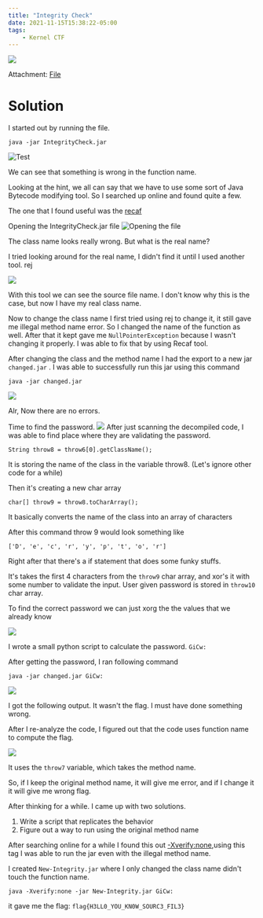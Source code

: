 ```yaml
---
title: "Integrity Check"
date: 2021-11-15T15:38:22-05:00
tags:
    - Kernel CTF
---
```




![](/integrity/challengeDescription.png)

Attachment: [File](https://github.com/Kasimir123/K3RN3LCTF-2021/blob/main/downloadable/integrity-check/IntegrityCheck.jar)


# Solution

I started out by running the file. 

```
java -jar IntegrityCheck.jar
```

![Test](/integrity/initial_run.png)

We can see that something is wrong in the function name.

Looking at the hint, we all can say that we have to use some sort of Java Bytecode modifying tool. So I searched up online and found quite a few. 

The one that I found useful was the [recaf](https://www.coley.software/Recaf/) 

Opening the IntegrityCheck.jar file 
![Opening the file](/integrity/Opening.png)

The class name looks really wrong. But what is the real name?

I tried looking around for the real name, I didn't find it until I used another tool. rej

![](/integrity/ClassName.png)

With this tool we can see the source file name. I don't know why this is the case, but now I have my real class name.

Now to change the class name I first tried using rej to change it, it still gave me illegal method name error. So I changed the name of the function as well. After that it kept gave me `NullPointerException` because I wasn't changing it properly. I was able to fix that by using Recaf tool.

After changing the class and the method name I had the export to a new jar `changed.jar` . I was able to successfully run this jar using this command

`java -jar changed.jar`

![](/integrity/changedRun.png)

Alr, Now there are no errors. 

Time to find the password.
![](/integrity/password.png)
After just scanning the decompiled code, I was able to find place where they are validating the password. 

```
String throw8 = throw6[0].getClassName();
```
It is storing the name of the class in the variable throw8. (Let's ignore other code for a while)

Then it's creating a new char array 
```
char[] throw9 = throw8.toCharArray();
```
It basically converts the name of the class into an array of characters

After this command throw 9 would look something like 

```
['D', 'e', 'c', 'r', 'y', 'p', 't', 'o', 'r']
```

Right after that there's a if statement that does some funky stuffs. 
 
 It's takes the first 4 characters from the `throw9` char array, and xor's it with some number to validate the input. 
 User given password is stored in `throw10` char array.
 
 To find the correct password we can just xorg the the values that we already know
 
![](/integrity/pythonscript.png)

I wrote a small python script to calculate the password. `GiCw:`

After getting the password, I ran following command
```
java -jar changed.jar GiCw:
```

![](/integrity/werid_output.png)

I got the following output. It wasn't the flag. I must have done something wrong.

After I re-analyze the code, I figured out that the code uses function name to compute the flag.

![](/integrity/flag_code.png)

It uses the `throw7` variable, which takes the method name. 

So, if I keep the original method name, it will give me error, and if I change it it will give me wrong flag.

After thinking for a while. I came up with two solutions.

1. Write a script that replicates the behavior
2. Figure out a way to run using the original method name

After searching online for a while I found this out [-Xverify:none](https://bugs.java.com/bugdatabase/view_bug.do?bug_id=JDK-8214719),using this tag I was able to run the jar even with the illegal method name.

I created `New-Integrity.jar` where I only changed the class name didn't touch the function name.

```
java -Xverify:none -jar New-Integrity.jar GiCw:
```

it gave me the flag: `flag{H3LL0_YOU_KN0W_SOURC3_FIL3}`



